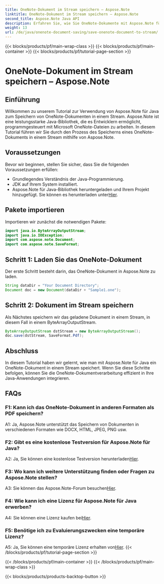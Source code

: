 ```yaml
---
title: OneNote-Dokument im Stream speichern – Aspose.Note
linktitle: OneNote-Dokument im Stream speichern – Aspose.Note
second_title: Aspose.Note Java API
description: Erfahren Sie, wie Sie OneNote-Dokumente mit Aspose.Note für Java in einem Stream speichern. Folgen Sie unserem Schritt-für-Schritt-Tutorial für eine effiziente Integration in Ihre Java-Anwendungen.
weight: 13
url: /de/java/onenote-document-saving/save-onenote-document-to-stream/
---
```


{{< blocks/products/pf/main-wrap-class >}}
{{< blocks/products/pf/main-container >}}
{{< blocks/products/pf/tutorial-page-section >}}

# OneNote-Dokument im Stream speichern – Aspose.Note

## Einführung

Willkommen zu unserem Tutorial zur Verwendung von Aspose.Note für Java zum Speichern von OneNote-Dokumenten in einem Stream. Aspose.Note ist eine leistungsstarke Java-Bibliothek, die es Entwicklern ermöglicht, programmgesteuert mit Microsoft OneNote-Dateien zu arbeiten. In diesem Tutorial führen wir Sie durch den Prozess des Speicherns eines OneNote-Dokuments in einem Stream mithilfe von Aspose.Note.

## Voraussetzungen

Bevor wir beginnen, stellen Sie sicher, dass Sie die folgenden Voraussetzungen erfüllen:

- Grundlegendes Verständnis der Java-Programmierung.
- JDK auf Ihrem System installiert.
-  Aspose.Note für Java-Bibliothek heruntergeladen und Ihrem Projekt hinzugefügt. Sie können es herunterladen unter[Hier](https://releases.aspose.com/note/java/).

## Pakete importieren

Importieren wir zunächst die notwendigen Pakete:

```java
import java.io.ByteArrayOutputStream;
import java.io.IOException;
import com.aspose.note.Document;
import com.aspose.note.SaveFormat;
```

## Schritt 1: Laden Sie das OneNote-Dokument

Der erste Schritt besteht darin, das OneNote-Dokument in Aspose.Note zu laden.

```java
String dataDir = "Your Document Directory";
Document doc = new Document(dataDir + "Sample1.one");
```

## Schritt 2: Dokument im Stream speichern

Als Nächstes speichern wir das geladene Dokument in einem Stream, in diesem Fall in einem ByteArrayOutputStream.

```java
ByteArrayOutputStream dstStream = new ByteArrayOutputStream();
doc.save(dstStream, SaveFormat.Pdf);
```

## Abschluss

In diesem Tutorial haben wir gelernt, wie man mit Aspose.Note für Java ein OneNote-Dokument in einem Stream speichert. Wenn Sie diese Schritte befolgen, können Sie die OneNote-Dokumentverarbeitung effizient in Ihre Java-Anwendungen integrieren.

## FAQs

### F1: Kann ich das OneNote-Dokument in anderen Formaten als PDF speichern?

A1: Ja, Aspose.Note unterstützt das Speichern von Dokumenten in verschiedenen Formaten wie DOCX, HTML, JPEG, PNG usw. 

### F2: Gibt es eine kostenlose Testversion für Aspose.Note für Java?

 A2: Ja, Sie können eine kostenlose Testversion herunterladen[Hier](https://releases.aspose.com/).

### F3: Wo kann ich weitere Unterstützung finden oder Fragen zu Aspose.Note stellen?

 A3: Sie können das Aspose.Note-Forum besuchen[Hier](https://forum.aspose.com/c/note/28).

### F4: Wie kann ich eine Lizenz für Aspose.Note für Java erwerben?

 A4: Sie können eine Lizenz kaufen bei[Hier](https://purchase.aspose.com/buy).

### F5: Benötige ich zu Evaluierungszwecken eine temporäre Lizenz?

 A5: Ja, Sie können eine temporäre Lizenz erhalten von[Hier](https://purchase.aspose.com/temporary-license/).
{{< /blocks/products/pf/tutorial-page-section >}}

{{< /blocks/products/pf/main-container >}}
{{< /blocks/products/pf/main-wrap-class >}}

{{< blocks/products/products-backtop-button >}}
